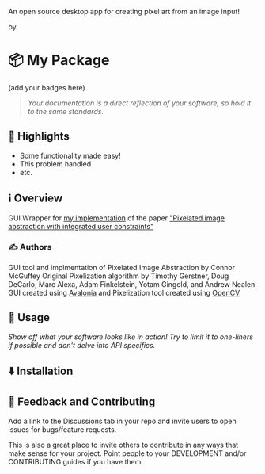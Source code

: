An open source desktop app for creating pixel art from an image input!

 by 

# 📦 My Package

(add your badges here)

> *Your documentation is a direct reflection of your software, so hold it to the same standards.*


## 🌟 Highlights

- Some functionality made easy!
- This problem handled
- etc.


## ℹ️ Overview

GUI Wrapper for [my implementation](https://github.com/Cojack622/Pixelizet) of the paper ["Pixelated image abstraction with integrated user constraints"](https://gfx.cs.princeton.edu/pubs/Gerstner_2012_PIA/Gerstner_2012_PIA_small.pdf)

### ✍️ Authors

GUI tool and implmentation of Pixelated Image Abstraction by Connor McGuffey
Original Pixelization algorithm by Timothy Gerstner, Doug DeCarlo, Marc Alexa, Adam Finkelstein, Yotam Gingold, and Andrew Nealen.
GUI created using [Avalonia](https://avaloniaui.net/) and Pixelization tool created using [OpenCV](https://opencv.org/)

## 🚀 Usage

*Show off what your software looks like in action! Try to limit it to one-liners if possible and don't delve into API specifics.*



## ⬇️ Installation





## 💭 Feedback and Contributing

Add a link to the Discussions tab in your repo and invite users to open issues for bugs/feature requests.

This is also a great place to invite others to contribute in any ways that make sense for your project. Point people to your DEVELOPMENT and/or CONTRIBUTING guides if you have them.
